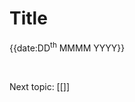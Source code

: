 # Title

<p class="date">{{date:DD<sup>th</sup> MMMM YYYY}}</p>



<br>

Next topic: [[]]

[SEP]: https://plato.stanford.edu/ "Stanford Encyclopedia of Philosophy"
[BE]: https://www.britannica.com/ "Encyclopædia Britannica"